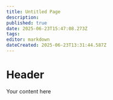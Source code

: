 ```yaml
---
title: Untitled Page
description: 
published: true
date: 2025-06-23T15:47:08.273Z
tags: 
editor: markdown
dateCreated: 2025-06-23T13:31:44.587Z
---
```


# Header
Your content here